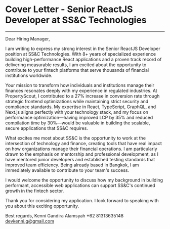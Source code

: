 # Cover Letter - Senior ReactJS Developer at SS&C Technologies

---

Dear Hiring Manager,

I am writing to express my strong interest in the Senior ReactJS Developer position at SS&C Technologies. With 8+ years of specialized experience building high-performance React applications and a proven track record of delivering measurable results, I am excited about the opportunity to contribute to your fintech platforms that serve thousands of financial institutions worldwide.

Your mission to transform how individuals and institutions manage their finances resonates deeply with my experience in regulated industries. At PropertyScout, I contributed to a 27% increase in conversion rate through strategic frontend optimizations while maintaining strict security and compliance standards. My expertise in React, TypeScript, GraphQL, and Next.js aligns perfectly with your technology stack, and my focus on performance optimization—having improved LCP by 35% and reduced compilation time by 30%—would be valuable in building the scalable, secure applications that SS&C requires.

What excites me most about SS&C is the opportunity to work at the intersection of technology and finance, creating tools that have real impact on how organizations manage their financial operations. I am particularly drawn to the emphasis on mentorship and professional development, as I have mentored junior developers and established testing standards that improved team efficiency. Being already based in Bangkok, I am immediately available to contribute to your team's success.

I would welcome the opportunity to discuss how my background in building performant, accessible web applications can support SS&C's continued growth in the fintech sector.

Thank you for considering my application. I look forward to speaking with you about this exciting opportunity.

Best regards,
Kenni Gandira Alamsyah
+62 81313635148
devkenni.g@gmail.com
